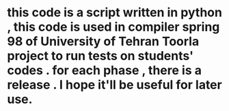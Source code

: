 # this code is a script written in python , this code is used in compiler spring 98 of University of Tehran Toorla project to run tests on students' codes . for each phase , there is a release . I hope it'll be useful for later use. 
